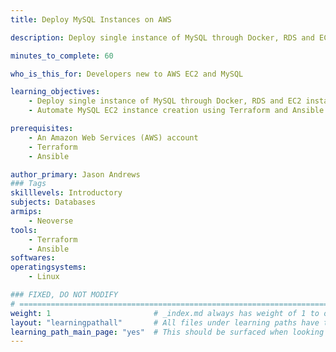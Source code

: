 ```yaml
---
title: Deploy MySQL Instances on AWS

description: Deploy single instance of MySQL through Docker, RDS and EC2 instance

minutes_to_complete: 60   

who_is_this_for: Developers new to AWS EC2 and MySQL

learning_objectives: 
    - Deploy single instance of MySQL through Docker, RDS and EC2 instance
    - Automate MySQL EC2 instance creation using Terraform and Ansible

prerequisites:
    - An Amazon Web Services (AWS) account
    - Terraform
    - Ansible

author_primary: Jason Andrews
### Tags
skilllevels: Introductory
subjects: Databases
armips:
    - Neoverse
tools:
    - Terraform
    - Ansible
softwares:
operatingsystems:
    - Linux

### FIXED, DO NOT MODIFY
# ================================================================================
weight: 1                       # _index.md always has weight of 1 to order correctly
layout: "learningpathall"       # All files under learning paths have this same wrapper
learning_path_main_page: "yes"  # This should be surfaced when looking for related content. Only set for _index.md of learning path content.
---
```

